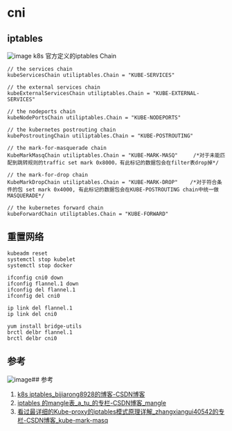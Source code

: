 # cni

## iptables
![image](https://user-images.githubusercontent.com/9961069/123911146-fb159f80-d9ad-11eb-95f0-006dae3d75fc.png)
k8s 官方定义的iptables Chain
``` golang
// the services chain
kubeServicesChain utiliptables.Chain = "KUBE-SERVICES"
 
// the external services chain
kubeExternalServicesChain utiliptables.Chain = "KUBE-EXTERNAL-SERVICES"
 
// the nodeports chain
kubeNodePortsChain utiliptables.Chain = "KUBE-NODEPORTS"
 
// the kubernetes postrouting chain
kubePostroutingChain utiliptables.Chain = "KUBE-POSTROUTING"
 
// the mark-for-masquerade chain
KubeMarkMasqChain utiliptables.Chain = "KUBE-MARK-MASQ"     /*对于未能匹配到跳转规则的traffic set mark 0x8000，有此标记的数据包会在filter表drop掉*/
 
// the mark-for-drop chain
KubeMarkDropChain utiliptables.Chain = "KUBE-MARK-DROP"    /*对于符合条件的包 set mark 0x4000, 有此标记的数据包会在KUBE-POSTROUTING chain中统一做MASQUERADE*/
 
// the kubernetes forward chain
kubeForwardChain utiliptables.Chain = "KUBE-FORWARD"
```

## 重置网络
```
kubeadm reset
systemctl stop kubelet
systemctl stop docker

ifconfig cni0 down
ifconfig flannel.1 down
ifconfig del flannel.1
ifconfig del cni0

ip link del flannel.1
ip link del cni0

yum install bridge-utils
brctl delbr flannel.1
brctl delbr cni0
```

## 参考
![image](https://user-images.githubusercontent.com/9961069/123912166-45e3e700-d9af-11eb-9d6a-3d354af8a353.png)## 参考
1. [k8s iptables_bijiarong8928的博客-CSDN博客](https://blog.csdn.net/bijiarong8928/article/details/100964459)
2. [iptables 的mangle表_a_tu_的专栏-CSDN博客_mangle](https://blog.csdn.net/a_tu_/article/details/79359341)
3. [看过最详细的Kube-proxy的iptables模式原理详解_zhangxiangui40542的专栏-CSDN博客_kube-mark-masq](https://blog.csdn.net/zhangxiangui40542/article/details/79486995)
